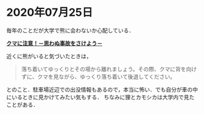 # 2020年07月25日 



毎年のことだが大学で熊に会わないか心配している．



**[クマに注意！－思わぬ事故をさけよう－](https://www.env.go.jp/nature/choju/docs/docs5-4a/kids/full.pdf)**



近くに熊がいると気づいたときは，

>落ち着いてゆっくりとその場から離れましょう。その際、クマに背を向けずに、クマを見ながら、ゆっくり落ち着いて後退してください。 


とのこと．駐車場近辺での出没情報もあるので，本当に怖い．でも自分が車の中にいるときに見かけてみたい気もする．
ちなみに狸とカモシカは大学内で見たことがある．

